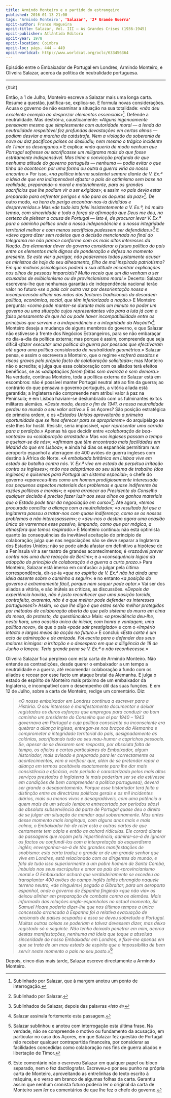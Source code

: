 ```yaml
---
title: Armindo Monteiro e o partido do estrangeiro
published: 2016-01-13 21:00
tags: 'Armindo Monteiro', 'Salazar', '2ª Grande Guerra'
opcit-author: Franco Nogueira
opcit-title: Salazar, Vol. III — As Grandes Crises (1936-1945)
opcit-publisher: Atlântida Editora
opcit-year: 1978
opcit-location: Coimbra
opcit-loc: págs. 444 – 449
opcit-worldcat: http://www.worldcat.org/oclc/633456364
---
```


Episódio entre o Embaixador de Portugal em Londres, Armindo Monteiro, e Oliveira Salazar, acerca da política de neutralidade
portuguesa.

---
{#cit}

Então, a 1 de Julho, Monteiro escreve a Salazar mais uma longa carta. Resume a questão, justifica-se, explica-se. E
formula novas considerações. Acusa o governo de não examinar a situação na sua totalidade: «*não deu excelente exemplo
ao desprezar elementos essenciais*»[^1]. Defende a neutralidade. Mas destrói-a, causticamente: «*Alguns ingenuamente
pensavam mesmo que simplesmente com autoridade moral — a lenda da neutralidade respeitável fez profundas devastações em
certas almas — podiam desviar a marcha da catástrofe. Nem a violação da soberania de nove ou dez pacíficos países os
desiludiu; nem mesmo o trágico incidente de Timor os desenganou*.» E explica: «*não queria de modo nenhum que Portugal
sofresse ou sacrificasse um miligrama mais do que fosse estritamente indispensável. Mas tinha a convicção profunda de
que nenhuma atitude do governo português — nenhuma — podia evitar o que tinha de acontecer: por uma forma ou outra a
guerra viria ao nosso encontro*.» Por isso, «*na política interna sustentei sempre diante de V. Ex.ª a ideia de que era
indispensável afastar o país de optimismo sem base na realidade, preparando-o moral e materialmente, para os grandes
sacrifícios que lhe podiam vir a ser exigidos*»; e assim «*o país devia estar preparado para enfrentar perigos e não
para as doçuras da paz*»[^2]. De outro modo, «*a hora do perigo encontrar-nos-ia divididos e desprevenidos*.» Mas «*de
tudo isto falei insistentemente a V. Ex.ª, há muito tempo, com sinceridade e toda a força de afirmação que Deus me deu,
na certeza de pleitear a causa de Portugal — isto é, de procurar levar V. Ex.ª para o caminho político onde a nossa
independência e a nossa integridade territorial melhor e com menos sacrifícios pudessem ser defendidas*.»[^3] E «*devo
agora dizer sem rodeios que a decisão mencionada no final do telegrama me não parece conforme com os mais altos
interesses da Nação. Era elementar dever do governo considerar o futuro político do país entre os elementos mais dignos
de ponderação e defesa no momento presente. Se este vier a perigar, não poderemos todos justamente acusar os ministros
de hoje do seu alheamento, filho de mal inspirado patriotismo? Em que motivos psicológicos poderá a sua atitude
encontrar explicações nos olhos de pessoas imparciais? Muito receio que um dia venham a ser acusados de exibicionismo ou
de provincianismo moral*.» Decerto: Salazar escrevera-lhe que nenhumas garantias de independência nacional terão valor
no futuro «*se o país cair outra vez por desorientação nossa e incompreensão alheia nas mãos dos factores tradicionais
da desordem política, económica, social, que têm inferiorizado a nação*.» E Monteiro pergunta: «*como pode manter-se
durante mais um minuto no poder um governo ou uma situação cujos representantes vão para a luta já com o falso
pensamento de que há ou pode haver incompatibilidade entre os princípios que servem e a independência e a integridade da
Nação?*»[^4] Monteiro deseja a mudança de alguns membros do governo, e que Salazar não estivesse à frente dos Negócios
Estrangeiros, para se não embaraçar no dia-a-dia da política externa; mas porque é assim, compreende que seja difícil 
«*fazer executar uma política de guerra por pessoas que efectivaram até agora uma política considerada de neutralidade
geométrica*.» Salazar pensa, e assim o escrevera a Monteiro, que o regime «*sofrerá assaltos e riscos graves pelo
próprio facto da colaboração solicitada*»; mas Monteiro não o acredita; e julga que essa colaboração com os aliados terá
efeitos benéficos, se as «*adaptações forem feitas sem avareza e sem demora*.» Na verdade, continua Monteiro, toda a
política externa de Salazar está em escombros: não é possível manter Portugal neutral até ao fim da guerra; ao contrário
do que pensava o governo português, a vitória aliada está garantida; a Inglaterra não compreende nem atribui valor à paz
na Península; e em Lisboa haviam-se deslumbrado com os fulminantes êxitos militares alemães. «*Deste modo, desde o fim
de 1941, a nossa neutralidade perdeu no mundo o seu valor activo*.» E os Açores? São posição estratégica de primeira
ordem, e os «*Estados Unidos aproveitarão a primeira oportunidade que se lhes oferecer para se apropriarem*» do
arquipélago se este lhes for hostil. Resistir, seria impossível, «*por representar uma corrida para a perdição*.» Apenas
há que decidir entre «*colaboração de boa-vontade*» ou «*colaboração arrastada*.» Mas «*os ingleses passam o tempo a
queixar-se de nós*»; «*afirmam que têm encontrado mais facilidades em Madrid do que em Lisboa*»; e ainda há dias os
espanhóis permitiram num aeroporto espanhol a aterragem de 400 aviões de guerra ingleses com destino à África do Norte.
«*A embaixada britânica em Lisboa vive em estado de batalha contra nós. V. Ex.ª vive em estado de perpétua irritação
contra os ingleses*»; «*não nos adaptámos ao seu sistema de trabalho *(dos ingleses)* e quisemos para Portugal um
sistema especial*»; o chefe do governo «*apareceu-lhes como um homem prodigiosamente interessado nos pequenos aspectos
materiais dos problemas e quase indiferente às razões políticas e morais*»; e «*para arrancar ao Presidente do Conselho
qualquer decisão é preciso fazer luzir aos seus olhos os ganhos materiais que o Estado pode tirar da negociação em
curso*»[^5]. Até agora, «*temos procurado conciliar a aliança com a neutralidade*»; «*o resultado foi que a Inglaterra
passou a tratar-nos com quase indiferença, como se os nossos problemas a não interessassem*»; e «*deu-nos o destino
agora uma ocasião única de varrermos esse passivo, limpando, como que por mágica, a atmosfera que temos respirado*.» E
Monteiro continua: não está optimista quanto às consequências da inevitável aceitação do princípio de colaboração; julga
que nas negociações não se deve separar a Inglaterra dos Estados Unidos; não se pode ainda afastar em definitivo a
hipótese de a Península vir a ser teatro de grandes acontecimentos; é «*razoável prever contra nós uma dura reacção de
Berlim*»; e a «*consequência lógica da adopção do princípio de colaboração é a guerra a curto prazo*.» Para Monteiro,
Salazar está imerso em confusão: a julgar pela última correspondência, dir-se-ia «*que no espírito de V. Ex.ª não há
ainda uma ideia assente sobre o caminho a seguir*»: e no entanto «*a posição do governo é extremamente fácil, porque nem
sequer pode optar*.» Vai ser dos aliados a vitória, e são inúteis as críticas, as discussões. «*Depois da experiência
havida, não é justo reconhecer que uma posição torcida, contrafeita, avarenta, não é a que melhor pode defender os
interesses portugueses?*» Assim, «*o que lhe digo é que estes serão melhor protegidos por métodos de colaboração aberta
do que pelo sistema do murro em cima da mesa, do protesto, da questiúncula*.» Mais: «*a providência deu-lhe, nesta hora,
uma ocasião única de iniciar, com honra e vantagem, uma política nova*», de que o país «*pode sair prestigiado*» e com o
«*Império intacto e largos meios de acção no futuro*.» E conclui: «*Esta carta é um acto de admiração e de amizade. Foi
escrita para o defender dos seus maiores inimigos: a irritação e o desespero em que a diligência de 18 de Junho o
lançou. Teria grande pena se V. Ex.ª o não reconhecesse.*»

Oliveira Salazar fica perplexo com esta carta de Armindo Monteiro. Não entende as contradições, desde querer o
embaixador a um tempo a neutralidade e a guerra, até recomendar colaboração a fundo com os aliados e recear por esse
facto um ataque brutal da Alemanha. E julga o estado de espírito de Monteiro mais próximo de um embaixador da
Inglaterra, e incompatível com o desempenho útil das suas funções. E em 12 de Julho, sobre a carta de Monteiro, redige
um comentário. Diz: 

> «*O nosso embaixador em Londres continua a escrever para a História. O seu interesse é
> manifestamente documentar e deixar registados os duros esforços que empregou para conduzir ao bom caminho um presidente
> do Conselho que aí por 1940 – 1943 governava em Portugal e cuja política consciente ou inconsciente era quebrar a aliança
> inglesa, entregar-se nos braços da Alemanha e comprometer a integridade territorial do país, designadamente as colónias,
> sacrificando tudo ao seu mau-humor e caprichos pessoais. Se, apesar de se deixarem sem resposta, por absoluta falta de
> tempo, os ofícios e cartas particulares do Embaixador, algum historiador, mais avisado e preparado para ler
> correctamente os acontecimentos, vem a verificar que, além de se pretender repor a aliança em termos aceitáveis
> exactamente para lhe dar mais consistência e eficácia, este período é caracterizado pelos mais altos serviços prestados
> à Inglaterra (e mais poderiam ser se ela estivesse em condições de bem compreender a política portuguesa), deverá ser
> grande o desapontamento. Porque esse historiador terá feito a distinção entre as directrizes políticas gerais e os mil
> incidentes diários, mais ou menos vivos e desagradáveis, com uma potência a quem mais de um século (embora entrecortado
> por períodos sãos) de absoluta subserviência da parte de Portugal quase deu o direito de se julgar em situação de mandar
> aqui soberanamente. Mas antes desse momento mais longínquo, com alguns anos mais e mais calma, o Embaixador há-de reler
> esta e outras cartas de que certamente tem cópia e então as achará ridículas. Ele corará diante de passagens que roçam
> pela impertinência; admirar-se-á de ignorar os factos ou confundi-los com a interpretação do esquerdismo inglês;
> envergonhar-se-á de tão grandes manifestações de snobismo: esta carta traduz o grande ar de um grande senhor que vive em
> Londres, está relacionado com os dirigentes do mundo, e fala de tudo isso superiormente a um pobre homem de Santa Comba,
> imbuído nos seus escrúpulos e amor ao país de «provincianismo moral.» O Embaixador achará que verdadeiramente se excedeu
> ao transplantar 400 aviões do campo inglês (aliás abrangido naquele terreno neutro, «de ninguém») pegado a Gibraltar,
> para um aeroporto espanhol, onde o governo de Espanha fingindo «que não via» os deixou alinhar em preparação de combate
> contra os alemães. Mais informado das relações anglo-espanholas no actual momento, Sir Samuel Hoare poderia dizer-lhe
> que nos últimos tempos a única concessão arrancada à Espanha foi a relativa evacuação de nacionais de países ocupados e
> essa se deveu sobretudo a Portugal. Muitas outras coisas se poderiam e talvez devessem dizer, mas deixo registado só o
> seguinte. Não tenho deixado penetrar em mim, acerca destas manifestações, nenhuma má ideia que toque a absoluta
> sinceridade do nosso Embaixador em Londres, e fixei-me apenas em que se trata de um mau estado de espírito que o
> impossibilita de bem servir neste momento o país no seu posto*.»[^6]

Depois, cinco dias mais tarde, Salazar escreve directamente a Armindo Monteiro.

[^1]: Sublinhado por Salazar, que à margem anotou um ponto de interrogação.

[^2]: Sublinhado por Salazar.

[^3]: Sublinhados de Salazar, depois das palavras *«isto é»*

[^4]: Salazar assinala fortemente esta passagem.

[^5]: Salazar sublinhou e anotou com interrogação esta última frase. Na verdade, não se compreende o motivo ou
fundamento da acusação, em particular no caso dos Açores, em que Salazar fez questão de Portugal não receber qualquer
contrapartida financeira, por considerar as facilidades concedidas como colaboração nos fins de guerra aliados e
libertação de Timor.

[^6]: Este comentário não o escreveu Salazar em qualquer papel ou bloco separado, nem o fez dactilografar. Escreveu-o
por seu punho na própria carta de Monteiro, aproveitando as entrelinhas do texto escrito à máquina, e o verso em branco
de algumas folhas da carta. Garantiu assim que nenhum cronista futuro poderia ler o original da carta de Monteiro *sem
ler* os comentários de que lhe fez o chefe do governo.